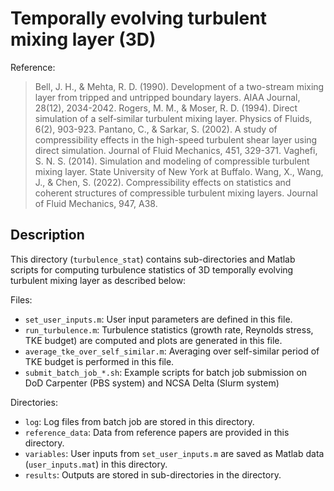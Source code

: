 # Temporally evolving turbulent mixing layer (3D)

Reference:
> Bell, J. H., & Mehta, R. D. (1990). Development of a two-stream mixing layer from tripped and untripped boundary layers. AIAA Journal, 28(12), 2034-2042.
> Rogers, M. M., & Moser, R. D. (1994). Direct simulation of a self‐similar turbulent mixing layer. Physics of Fluids, 6(2), 903-923.
> Pantano, C., & Sarkar, S. (2002). A study of compressibility effects in the high-speed turbulent shear layer using direct simulation. Journal of Fluid Mechanics, 451, 329-371.
> Vaghefi, S. N. S. (2014). Simulation and modeling of compressible turbulent mixing layer. State University of New York at Buffalo.
> Wang, X., Wang, J., & Chen, S. (2022). Compressibility effects on statistics and coherent structures of compressible turbulent mixing layers. Journal of Fluid Mechanics, 947, A38.

## Description
This directory (`turbulence_stat`) contains sub-directories and Matlab scripts for computing turbulence statistics of 3D temporally evolving turbulent mixing layer as described below:

Files:
- `set_user_inputs.m`: User input parameters are defined in this file.
- `run_turbulence.m`: Turbulence statistics (growth rate, Reynolds stress, TKE budget) are computed and plots are generated in this file.
- `average_tke_over_self_similar.m`: Averaging over self-similar period of TKE budget is performed in this file.
- `submit_batch_job_*.sh`: Example scripts for batch job submission on DoD Carpenter (PBS system) and NCSA Delta (Slurm system)

Directories:
- `log`: Log files from batch job are stored in this directory.
- `reference_data`: Data from reference papers are provided in this directory.
- `variables`: User inputs from `set_user_inputs.m` are saved as Matlab data (`user_inputs.mat`) in this directory.
- `results`: Outputs are stored in sub-directories in the directory.
